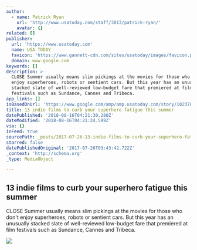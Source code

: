 ```yaml
---
author:
  - name: Patrick Ryan
    url: 'http://www.usatoday.com/staff/3813/patrick-ryan/'
    avatar: {}
related: []
publisher:
  url: 'https://www.usatoday.com'
  name: USA TODAY
  favicon: 'https://www.gannett-cdn.com/sites/usatoday/images/favicon.png'
  domain: www.google.com
keywords: []
description: >-
  CLOSE Summer usually means slim pickings at the movies for those who don't
  enjoy superheroes, robots or sentient cars. But this year has an unusually
  stacked slate of well-reviewed low-budget fare that premiered at film
  festivals such as Sundance, Cannes and Tribeca.
app_links: []
isBasedOnUrl: 'https://www.google.com/amp/amp.usatoday.com/story/102378172/'
title: 13 indie films to curb your superhero fatigue this summer
datePublished: '2018-08-16T04:21:30.280Z'
dateModified: '2018-08-16T04:21:24.599Z'
via: {}
inFeed: true
sourcePath: _posts/2017-07-26-13-indie-films-to-curb-your-superhero-fatigue-this-summer.md
starred: false
datePublishedOriginal: '2017-07-26T03:43:42.722Z'
_context: 'http://schema.org'
_type: MediaObject

---
```

<article style=""><h1>13 indie films to curb your superhero fatigue this summer</h1><p>CLOSE Summer usually means slim pickings at the movies for those who don't enjoy superheroes, robots or sentient cars. But this year has an unusually stacked slate of well-reviewed low-budget fare that premiered at film festivals such as Sundance, Cannes and Tribeca.</p><img src="https://www.gannett-cdn.com/-mm-/92f1e5bb27a69dabbc2d3be0510207f78dc2c475/c=0-48-4277-2465&amp;r=x1683&amp;c=3200x1680/local/-/media/2017/06/18/USATODAY/USATODAY/636333900025328952-2-Arlen-Suki-Waterhouse-and-Miami-Man-Jason-Momoa-.jpg" /></article>